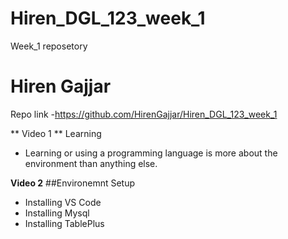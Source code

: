 # Hiren_DGL_123_week_1
Week_1 reposetory
# Hiren Gajjar

Repo link
-https://github.com/HirenGajjar/Hiren_DGL_123_week_1


** Video 1 ** Learning 
- Learning or using a programming language is more about the environment than anything else.

**Video 2** 
##Environemnt Setup

+ Installing VS Code
+ Installing Mysql
+ Installing TablePlus
